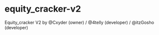 # equity_cracker-v2
Equity_cracker V2 by @Cxyder (owner) / @4telly (developer) / @itzGosho (developer)
